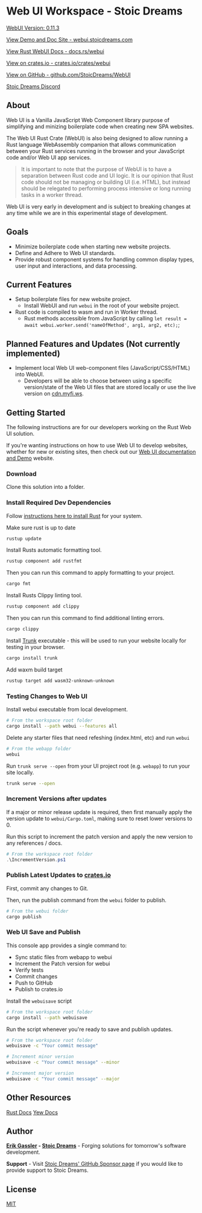 # Web UI Workspace - Stoic Dreams

[WebUI Version: 0.11.3](https://github.com/StoicDreams/WebUI)

[View Demo and Doc Site - webui.stoicdreams.com](https://webui.stoicdreams.com)

[View Rust WebUI Docs - docs.rs/webui](https://docs.rs/webui)

[View on crates.io - crates.io/crates/webui](https://crates.io/crates/webui)

[View on GitHub - github.com/StoicDreams/WebUI](https://github.com/StoicDreams/WebUI)

[Stoic Dreams Discord](https://discord.gg/Z6WFptDyQn)

## About

Web UI is a Vanilla JavaScript Web Component library purpose of simplifying and minizing boilerplate code when creating new SPA websites.

The Web UI Rust Crate (WebUI) is also being designed to allow running a Rust language WebAssembly companion that allows communication between your Rust services running in the browser and your JavaScript code and/or Web UI app services.

> It is important to note that the purpose of WebUI is to have a separation between Rust code and UI logic. It is our opinion that Rust code should not be managing or building UI (i.e. HTML), but instead should be relegated to performing process intensive or long running tasks in a worker thread.

Web UI is very early in development and is subject to breaking changes at any time while we are in this experimental stage of development.

## Goals

- Minimize boilerplate code when starting new website projects.
- Define and Adhere to Web UI standards.
- Provide robust component systems for handling common display types, user input and interactions, and data processing.

## Current Features

- Setup boilerplate files for new website project.
  - Install WebUI and run `webui` in the root of your website project.
- Rust code is compiled to wasm and run in Worker thread.
  - Rust methods accessible from JavaScript by calling `let result = await webui.worker.send('nameOfMethod', arg1, arg2, etc);`;

## Planned Features and Updates (Not currently implemented)

- Implement local Web UI web-component files (JavaScript/CSS/HTML) into WebUI.
  - Developers will be able to choose between using a specific version/state of the Web UI files that are stored locally or use the live version on [cdn.myfi.ws](https://cdn.myfi.ws).

## Getting Started

The following instructions are for our developers working on the Rust Web UI solution.

If you're wanting instructions on how to use Web UI to develop websites, whether for new or existing sites, then check out our [Web UI documentation and Demo](https://webui.stoicdreams.com) website.

### Download

Clone this solution into a folder.

### Install Required Dev Dependencies

Follow [instructions here to install Rust](https://rustup.rs/) for your system.

Make sure rust is up to date

```bash
rustup update
```

Install Rusts automatic formatting tool.

```bash
rustup component add rustfmt
```

Then you can run this command to apply formatting to your project.

```bash
cargo fmt
```

Install Rusts Clippy linting tool.

```bash
rustup component add clippy
```

Then you can run this command to find additional linting errors.

```bash
cargo clippy
```

Install [Trunk](https://trunkrs.dev/) executable - this will be used to run your website locally for testing in your browser.

```bash
cargo install trunk
```

Add waxm build target

```bash
rustup target add wasm32-unknown-unknown
```

### Testing Changes to Web UI

Install webui executable from local development.

```bash
# From the workspace root folder
cargo install --path webui --features all
```

Delete any starter files that need refeshing (index.html, etc) and run `webui`

```bash
# From the webapp folder
webui
```

Run `trunk serve --open` from your UI project root (e.g. `webapp`) to run your site locally.

```bash
trunk serve --open
```

### Increment Versions after updates

If a major or minor release update is required, then first manually apply the version update to `webui/Cargo.toml`, making sure to reset lower versions to 0.

Run this script to increment the patch version and apply the new version to any references / docs.

```powershell
# From the workspace root folder
.\IncrementVersion.ps1
```

### Publish Latest Updates to [crates.io](https://crates.io/crates/webui/)

First, commit any changes to Git.

Then, run the publish command from the `webui` folder to publish.

```bash
# From the webui folder
cargo publish
```

### Web UI Save and Publish

This console app provides a single command to:

- Sync static files from webapp to webui
- Increment the Patch version for webui
- Verify tests
- Commit changes
- Push to GitHub
- Publish to crates.io

Install the `webuisave` script

```bash
# From the workspace root folder
cargo install --path webuisave
```

Run the script whenever you're ready to save and publish updates.

```bash
# From the workspace root folder
webuisave -c "Your commit message"
```

```bash
# Increment minor version
webuisave -c "Your commit message" --minor
```

```bash
# Increment major version
webuisave -c "Your commit message" --major
```

## Other Resources

[Rust Docs](https://www.rust-lang.org/)
[Yew Docs](https://yew.rs/)

## Author

**[Erik Gassler](https://www.erikgassler.com) - [Stoic Dreams](https://www.stoicdreams.com)** - Forging solutions for tomorrow's software development.

**Support** - Visit [Stoic Dreams' GitHub Sponsor page](https://github.com/sponsors/StoicDreams) if you would like to provide support to Stoic Dreams.

## License

[MIT](LICENSE)
